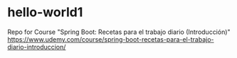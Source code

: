# hello-world1
Repo for Course "Spring Boot: Recetas para el trabajo diario (Introducción)" 
https://www.udemy.com/course/spring-boot-recetas-para-el-trabajo-diario-introduccion/
